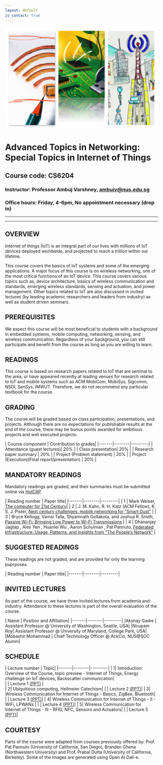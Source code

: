 ```yaml
---
layout: default
is_contact: true
---
```

![Image for the course](collage.jpg)  

# Advanced Topics in Networking: Special Topics in Internet of Things  
## Course code: CS6204  
### Instructor: Professor Ambuj Varshney, [ambujv@nus.edu.sg](mailto:ambujv@nus.edu.sg)     
### Office hours: Friday, 4-6pm, No appointment necessary (drop in)  

----
****

## OVERVIEW  

Internet of things (IoT) is an integral part of our lives with millions of IoT devices deployed worldwide, and projected to reach a trillion within our lifetime.  

This course covers the basics of IoT systems and some of the emerging applications. A major focus of this course is on wireless networking, one of the most critical functions of an IoT device. This course covers various topics such as,  device architecture, basics of wireless communication and standards, emerging wireless standards, sensing and actuation, and power management. Other topics related to IoT are also discussed in invited lectures (by leading academic researchers and leaders from industry) as well as student driven seminars.  

## PREREQUISITES  

We expect this course will be most beneficial to students with a background in embedded systems, mobile computing, networking, sensing, and wireless communication. Regardless of your background, you can still participate and benefit from the course as long as you are willing to learn.  

## READINGS

This course is based on research papers related to IoT that are seminal to the area, or have appeared recently at leading venues for research related to IoT and mobile systems  such as ACM MobiCom, MobiSys, Sigcomm, NSDI, SenSys, IMWUT. Therefore, we do not recommend any particular textbook for the course.  


## GRADING

The course will be graded based on class participation, presentations, and projects. Although there are no expectations for publishable results at the end of the course, there may be bonus points awarded for ambitious projects and well executed projects.  

| Course component | Contribution to grades|
|-------|--------|---------|
| Attendance (guest lectures)| 20% |
| Class presentation| 20% |
| Research paper summary | 20%  |
| Project (Problem statement) | 20% |
| Project (Execution)(Final report/presentation) | 20% |

## MANDATORY READINGS

Mandatory readings are graded, and their summaries must be submitted online via [HotCRP](https://nus-aiot23.hotcrp.com/).  

| Reading number | Paper title|
|-------|--------|---------|
| 1 | Mark Weiser, [The computer for 21st Century](https://dl.acm.org/doi/10.1145/329124.329126)|
| 2 | J. M. Kahn, R. H. Katz (ACM Fellow), K. S. J. Pister, [Next century challenges: mobile networking for “Smart Dust"](https://dl.acm.org/doi/10.1145/313451.313558) |
| 3 | Bryce Kellogg, Vamsi Talla, Shyamnath Gollakota, and Joshua R. Smith, [Passive Wi-Fi: Bringing Low Power to Wi-Fi Transmissions](https://www.usenix.org/system/files/conference/nsdi16/nsdi16-paper-kellogg.pdf) |
| 4 | Dhananjay Jagtap , Alex Yen , Huanlei Wu , Aaron Schulman , Pat Pannuto, [Federated Infrastructure: Usage, Patterns, and Insights from “The People’s Network”](https://dl.acm.org/doi/10.1145/3487552.3487846) |

## SUGGESTED READINGS

These readings are not graded, and are provided for only the learning puprposes.  

| Reading number | Paper title|
|-------|--------|---------|


## INVITED LECTURES

As part of the course, we have three invited lectures from academia and industry. Attendance to these lectures is part of the overall evaluation of the course.

| Name | Position and Affiliation|
|-------|--------|---------|
|Akshay Gadre | Assistant Professor @ University of Washington, Seattle, USA|
|Nirupam Roy| Assistant Professor @ University of Maryland, College Park, USA|
|Mobashir Mohammad | Chief Technology Officer @ AckCio, NUS@SOC Alumni|




## SCHEDULE

| Lecture number | Topic|
|-------|--------|---------|
| 1| Introduction:  Overview of the Course, topic preview - Internet of Things, Energy challenge on IoT devices, Backscatter communication|  
| |  Lecture 1 [(PPT)](https://github.com/weiserlab/ambuj/blob/main/CS6204_Lecture1.pptx) |   
| 2| Ubiquitious computing, Heilmeier Catechism|
|  | Lecture 2 [(PPT)](https://github.com/weiserlab/ambuj/blob/main/CS6204_Lecture2.pptx)|
| 3| Wireless Communication for Internet of Things - Basics, ZigBee, Bluetooth|
|  | Lecture 3 [(PPT)](https://github.com/weiserlab/ambuj/blob/main/CS6204_Lecture3.pptx)|
| 4| Wireless Communication for Internet of Things - II - WiFi, LPWANs |
|  | Lecture 4 [(PPT)](https://github.com/weiserlab/ambuj/blob/main/CS6204_Lecture4.pptx)|
| 5| Wireless Communication for Internet of Things - III - RFID, NFC, Sensors and Actuators|
|  | Lecture 5 [(PPT)](https://github.com/weiserlab/ambuj/blob/main/CS6204_Lecture5.pptx)|


## COURTESY
Parts of the course were adapted from courses previously offered by: Prof. Pat Pannuto (University of California, San Diego), Branden Ghena (Northwestern University) and Prof. Prabal Dutta (University of California, Berkeley). Some of the images are generated using Open AI Dall-e.  